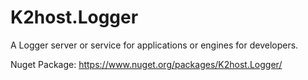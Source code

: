 
# K2host.Logger

A Logger server or service for applications or engines for developers.

Nuget Package: https://www.nuget.org/packages/K2host.Logger/
